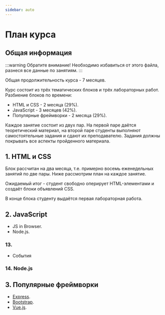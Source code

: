```yaml
---
sidebar: auto
---
```


# План курса

## Общая информация

:::warning Обратите внимание!
Необходимо избавиться от этого файла, разнеся все данные по занятиям.
:::

Общая продолжительность курса - 7 месяцев.

Курс состоит из трёх тематических блоков и трёх лабораторных работ. 
Разбиение блоков по времени:

- HTML и CSS - 2 месяца (29%).
- JavaScript - 3 месяцев (42%).
- Популярные фреймворки - 2 месяца (29%).

Каждое занятие состоит из двух пар. На первой паре даётся теоретический 
материал, на второй паре студенты выполняют самостоятельные задания и сдают 
их преподавателю. Задания должны покрывать все аспекты пройденного материала.

## 1. HTML и CSS

Блок рассчитан на два месяца, т.е. примерно восемь еженедельных занятий по 
две пары. Ниже рассмотрим план на каждое занятие.

Ожидаемый итог - студент свободно оперирует HTML-элементами и создаёт блоки 
объявлений CSS.

В конце блока студенту выдаётся первая лабораторная работа.

## 2. JavaScript

- JS in Browser.
- Node.js.

### 13.

- События

### 14. Node.js

## 3. Популярные фреймворки

- [Express](http://expressjs.com).
- [Bootstrap](https://getbootstrap.com).
- [Vue.js](https://ru.vuejs.org/index.html).